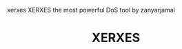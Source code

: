 xerxes
XERXES the most powerful DoS tool by zanyarjamal
<html>
  <head>
    <title>xerxes</title>
  </head>
  <body>
    <h1 style="text-align:center;">XERXES</h1>
  </body>
</html>
